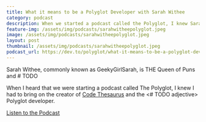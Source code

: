 ```yaml
---
title: What it means to be a Polyglot Developer with Sarah Withee
category: podcast
description: When we started a podcast called the Polyglot, I knew Sarah needed to be my first guest.
feature-img: /assets/img/podcasts/sarahwitheepolyglot.jpeg
image: /assets/img/podcasts/sarahwitheepolyglot.jpeg
layout: post
thumbnail: /assets/img/podcasts/sarahwitheepolyglot.jpeg
podcast_url: https://dev.to/polyglot/what-it-means-to-be-a-polyglot-developer-with-sarah-withee
---
```

Sarah Withee, commonly known as GeekyGirlSarah, is THE Queen of Puns and # TODO

When I heard that we were starting a podcast called The Polyglot, I knew I had to bring on the creator of [Code Thesaurus](https://codethesaur.us/) and the <# TODO adjective> Polyglot developer.

[Listen to the Podcast](https://dev.to/polyglot/what-it-means-to-be-a-polyglot-developer-with-sarah-withee)
